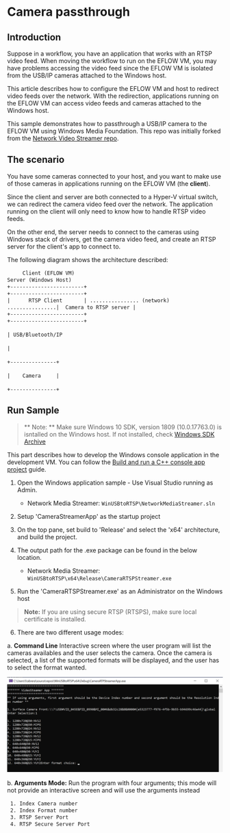 # Camera passthrough

## Introduction
Suppose in a workflow, you have an application that works with an RTSP video feed. When moving the workflow to run on the EFLOW VM, you may have problems accessing the video feed since the EFLOW VM is isolated from the USB/IP cameras attached to the Windows host.

This article describes how to configure the EFLOW VM and host to redirect video feeds over the network. With the redirection, applications running on the EFLOW VM can access video feeds and cameras attached to the Windows host.

This sample demonstrates how to passthrough a USB/IP camera to the EFLOW VM using Windows Media Foundation. This repo was initially forked from the [Network Video Streamer repo](https://github.com/microsoft/Windows-Camera/tree/release/NetworkVideoStreamer_1_0).

## The scenario

You have some cameras connected to your host, and you want to make use of those cameras in applications running on the EFLOW VM (the **client**).

Since the client and server are both connected to a Hyper-V virtual switch, we can redirect the camera video feed over the network.  The application running on the client will only need to know how to handle RTSP video feeds.

On the other end, the server needs to connect to the cameras using Windows stack of drivers, get the camera video feed, and create an RTSP server for the client's app to connect to. 

The following diagram shows the architecture described:
```
     Client (EFLOW VM)                                                   Server (Windows Host)          
+------------------------+                                            +------------------------+
|      RTSP Client       | ................ (network) ................|  Camera to RTSP server |
+------------------------+                                            +------------------------+
                                                                                  | USB/Bluetooth/IP
                                                                                  |
                                                                          +---------------+
                                                                          |    Camera     |
                                                                          +---------------+
```


## Run Sample

> ** Note: **
> Make sure Windows 10 SDK, version 1809 (10.0.17763.0) is isntalled on the Windows host. If not installed, check [Windows SDK Archive](https://developer.microsoft.com/windows/downloads/sdk-archive/)

This part describes how to develop the Windows console application in the development VM. You can follow the [Build and run a C++ console app project](https://docs.microsoft.com/cpp/build/vscpp-step-2-build) guide.

1. Open the Windows application sample - Use Visual Studio running as Admin.
     - Network Media Streamer: `WinUSBtoRTSP\NetworkMediaStreamer.sln`

2. Setup 'CameraStreamerApp' as the startup project

3. On the top pane, set build to 'Release' and select the 'x64' architecture, and build the project.

4. The output path for the .exe package can be found in the below location.
     - Network Media Streamer: `WinUSBtoRTSP\x64\Release\CameraRTSPStreamer.exe`
   
5. Run the 'CameraRTSPStreamer.exe' as an Administrator on the Windows host

> **Note:** If you are using secure RTSP (RTSPS), make sure local certificate is installed.

6. There are two different usage modes:

a. **Command Line** Interactive screen where the user program will list the cameras availables and the user selects the camera. Once the camera is selected, a list of the supported formats will be displayed, and the user has to select the format wanted.

![CameraAndResolution](./docs/CameraAndResolution.png)   


b. **Arguments Mode:** Run the program with four arguments; this mode will not provide an interactive screen and will use the arguments instead

     1. Index Camera number
     2. Index Format number
     3. RTSP Server Port
     4. RTSP Secure Server Port
